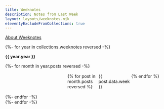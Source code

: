 ```yaml
---
title: Weeknotes
description: Notes from Last Week
layout: layouts/weeknotes.njk
eleventyExcludeFromCollections: true
---
```

<style>
  .year {
    display: grid;
    gap: 1rem;

    .month {
      display: grid;
      grid-template-columns: repeat(auto-fit, 20%);
      justify-content: right;
      justify-items: center;
      margin: 0;
      padding: 0;

      .week {
        align-items: center;
        border-radius: 100%;
        display: flex;
        justify-content: center;
        width: min-content;

        a {
          text-decoration: none;

          &:hover {
            text-decoration: underline;
          }
        }
      }
    }
  }
</style>

[About Weeknotes](/posts/about-weeknotes/)

{%- for year in collections.weeknotes reversed -%}
<p><b>{{ year.year }}</b></p>
<div class="year">
{%- for month in year.posts reversed -%}
<div class="month">
{% for post in month.posts reversed  %}
<div class="week"><a href="{{ post.url }}">{{ post.data.week }}</a></div>
{% endfor %}
</div>
{%- endfor -%}
</div>
{%- endfor -%}
